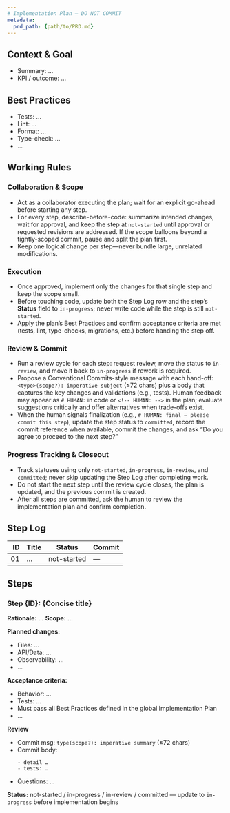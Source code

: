 ```yaml
---
# Implementation Plan — DO NOT COMMIT
metadata:
  prd_path: {path/to/PRD.md}
---
```


## Context & Goal
- Summary: …
- KPI / outcome: …

## Best Practices
- Tests: …
- Lint: …
- Format: …
- Type-check: …
- …

## Working Rules

### Collaboration & Scope
- Act as a collaborator executing the plan; wait for an explicit go-ahead before starting any step.
- For every step, describe-before-code: summarize intended changes, wait for approval, and keep the step at `not-started` until approval or requested revisions are addressed. If the scope balloons beyond a tightly-scoped commit, pause and split the plan first.
- Keep one logical change per step—never bundle large, unrelated modifications.

### Execution
- Once approved, implement only the changes for that single step and keep the scope small.
- Before touching code, update both the Step Log row and the step’s **Status** field to `in-progress`; never write code while the step is still `not-started`.
- Apply the plan’s Best Practices and confirm acceptance criteria are met (tests, lint, type-checks, migrations, etc.) before handing the step off.

### Review & Commit
- Run a review cycle for each step: request review, move the status to `in-review`, and move it back to `in-progress` if rework is required.
- Propose a Conventional Commits-style message with each hand-off: `<type>(scope?): imperative subject` (≤72 chars) plus a body that captures the key changes and validations (e.g., tests). Human feedback may appear as `# HUMAN:` in code or `<!-- HUMAN: -->` in the plan; evaluate suggestions critically and offer alternatives when trade-offs exist.
- When the human signals finalization (e.g., `# HUMAN: final — please commit this step`), update the step status to `committed`, record the commit reference when available, commit the changes, and ask “Do you agree to proceed to the next step?”

### Progress Tracking & Closeout
- Track statuses using only `not-started`, `in-progress`, `in-review`, and `committed`; never skip updating the Step Log after completing work.
- Do not start the next step until the review cycle closes, the plan is updated, and the previous commit is created.
- After all steps are committed, ask the human to review the implementation plan and confirm completion.

## Step Log
| ID | Title | Status | Commit |
|---:|-------|--------|--------|
| 01 | …     | not-started | — |

## Steps

### Step {ID}: {Concise title}
**Rationale:** …
**Scope:** …

**Planned changes:**
- Files: …
- API/Data: …
- Observability: …
- …

**Acceptance criteria:**
- Behavior: …
- Tests: …
- Must pass all Best Practices defined in the global Implementation Plan
- …

**Review**
- Commit msg: `type(scope?): imperative summary` (≤72 chars)
- Commit body:
  ```
  - detail …
  - tests: …
  ```
- Questions: …

**Status:** not-started / in-progress / in-review / committed — update to `in-progress` before implementation begins
